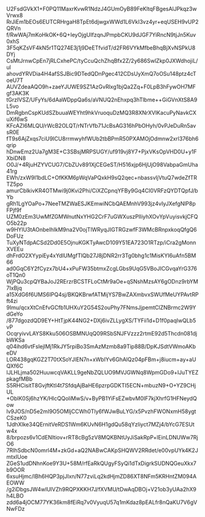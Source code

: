 U2FsdGVkX1+F0PQ11MaxrKvwR1NdzJ4GUmOyB89FeKltqFBgesAlJPkqz3wVrwx8
RrJiEm1bEOs6EUTCRHrgaH8TpEt6djwgxWWd1L6VkI3vz4yr+eqUSEH9vUP2QRVn
f/RwWAj7mKoHkOK+6Q+IeyOjgUIfzqnJPmpbCKU9dJGF7YiRncN9tjJn5Kuv0xhS
3F5qKZsVF4kN5r1TQ274E3j1j9DeETfvidT/d2FR6VYkMfbeBhqBjXvNSPkU8DYj
CsMtJrnwCpEn7jRLCxhePC/tyCcuQchZhqBfx2Z/2y686SwlZkp0JXWdhojiL/ul
ahovdYRVDia4H4afSSJBic9DTedQDnPgec412CDsUyXmQ7oOSu148ptz4cToeU7T
AUVZdeaAQO9h+zaeYJUWE9SZ1AzGvRlxg1bjQa2Zq+F0LpB3hFywOH7MFgf3AK3K
tGrzIVSZ/UFyYs/6dAaWDppQa6s/aVNUQ2nEhxpq3hTlbme++GiGVnXtS8A9L5vo
DmRgbnCspKUdSZbuuaWEYht9hkVruoquDzMQ3R8XNrXVlKacuPyNavkCXuXif6wS
KFcAZI6MLQU/rWcB2OLQT/rNTrVfb71JcBsAG316hPbOHyh/0vPJeDuRn5avsR0E
fT9s6AjZxqs7ciU9ICU8rrmwyhfWUb2tbBPmR50PXAMOjOdmnw2xrl376bh6qrip
hDnwEmz2Ua7gM3E+C3SBsjMRPSUGY/uf919vj8Y7+PjxVKsOpVHD0U+y1FXbiDN8
O0J/+4RjuHZYVCUG7/CbZUv891XjCEGeST/H516xjp6HjUjO98VabpaGmUha41rg
EWh/zxW9I1bdLC+OfKKM6pWqVaPQxkH9sQ2qec+nbassvIjVtuQ7wdeZfTRTZ5po
amurCblkivKR4OTMwi9j0Kvi2Phi/CiXZCpnqYFBy9Gq4CI0VRFzQYDTQpfJ/bYb
gRh1LgYOaPo+7NeeTMZWaESJKEmwiNCbQAEMnhV993jz4vIyJXefgNlP8pFPjf9f
UZM0zEm3UwMfZGMWnutNxYHG2CrF7uGWXuszPlIiyhXOvYpVuyisvkjCFQO5b22p
w9HYlU3tAOnbeIhIkM9na2V0ojTlWRyqJIGTRGzwfF3WMcBRnpxkoqQfgQ6DoFUz
TuXyNTdpACSd2Dd0E5OjnuKGKTyAwcD109Y51EA723O1RTzp/iCra2gMonnXVEEu
dhFrdO2XYypiEy4xYdlUMgfTlQb27J8jDNR2rr3Tg0bhg1c1MisKYI6uAfn5BM66
ad0GqC6Y2fCyzx7bU4+xPuFW35btmxZcgLGbs9UqG5VBoJICGvqaYrG376oT1Qn0
WjPQu3cpQYBaJoJ2RErzrBCSTFLoCtMr9aOe+qSNshMzsAY6gODnz9rbYM7IxBjq
a15XdG6f6UMS6IPQ4sj/BKQKBrwfATMijYS7BwZAXmbvxSWUfMeUYPAvtRPft4zi
9Imu/qcxXtCnEfvGCfb1UHXuY2G54S2ouPhy7FNmsJjpemtClZNBrmc2W9YdGeYo
/877dgozdQD9EY+HtTjpK44NG2+DXj6ivZLLygXS/TYFii1d+D1f0paqIwQLb5vP
OcqryivvLAYS8Kku506OSBMNUqQ09RSbSNJFVzzz2rtmE92d5Thcdn081djbWKSa
q04ihd6vtFslejlMj1RkJY5rpiBo3SmAzMzmb8a9Tip88B/DpKJSdtVWmoAKbeDV
LOR438gqKGZ2T70tXSoYJlEN7n+xWbIYv6GhAlQz04pFBm+j8iucm+ay+aUQXf6C
lJLHLjma502HuuwcqVAKLL9geNbZQLUO9MVJGWNq8WpmGDo9+lJuTYEZpkagfMBb
S5RHCisitT8GvjftKtI4t7SfdqAjBaHE6pzrpGDKTI5ECN+mbuzN9+O+YZ9CHjUL
+OblK0Sj6hzYK/HlcQQoliMwS/v+ByPB1YiFsEZwbvM0IF7kjXhrfG1HFNeydQow
lv9JOS/nD5e2mI9O5OMljCCWh0Tly6fWJwBuLYG/x5PvzhFWONxmH58ygtCSzeK0
1JdhXlke34QErnitVeRDS1Wm6KUvN6H1gdQu58qYzliyct7MZj4/bYcG7ESUtw4x
8/brpozs6v1CdENItiov+rRT8cBg5zV8MQKBNtUyJiSakRpP+lEinLDNUWw7RjO6
7RIhSdbcN0omrl4M+zkGd+aQ2NABwCAKpSHQWV2RRdet/e00vpUYk4K2JmtxIUoe
ZGeS1udDNhnKoe9Y3U+58M/rfEaRkQUgyFSyQi1dTxDigrkSUDNQGeuXkx7b9OOR
6xsuHjmc/IBh6HQP3pjJIxn/N77zviLq2kdHjmZD86XT8NFm5KRHntZM094AEOWW
/g2iDbgsJW4wlUlVZh9RQPXKKH7J/fXVMU/tDwAqDBOj+V21ob3yUAa2hX9h4LBO
zdd6a4jOCM77YK36km8fEiRq7v0VyuqU57q1mKdaz8pEALfr8nQaKU7V6gVNwFDz
